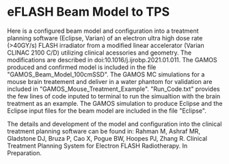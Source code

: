 # eFLASH Beam Model to TPS

Here is a configured beam model and configuration into a treatment planning software (Eclipse, Varian) of an electron ultra high dose rate (>40GY/s) FLASH irradiator from a modified linear accelerator (Varian CLINAC 2100 C/D) utilizing clinical acessories and geometry. The modifications are described in doi:10.1016/j.ijrobp.2021.01.011. The GAMOS produced and confirmed model is included in the file "GAMOS_Beam_Model_100cmSSD". The GAMOS MC simulations for a mouse brain treatement and deliver in a water phantom for validation are included in "GAMOS_Mouse_Treatment_Example". "Run_Code.txt" provides the few lines of code inputed to terminal to run the simualtion with the brain treatment as an example. The GAMOS simulation to produce Eclipse and the Eclipse input files for the beam model are included in the file "Eclipse". 

The details and development of the model and configuration into the clinical treatment planning software can be found in: Rahman M, Ashraf MR, Gladstone DJ, Bruza P, Cao X, Pogue BW, Hoopes PJ, Zhang R. Clinical Treatment Planning System for Electron FLASH Radiotherapy. In Preparation. 
